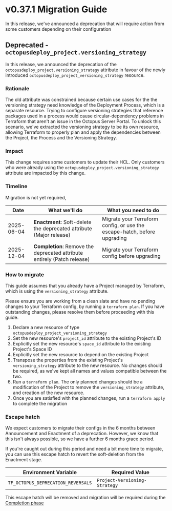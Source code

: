 # v0.37.1 Migration Guide
In this release, we've announced a deprecation that will require action from some customers depending on their configuration

## Deprecated - `octopusdeploy_project.versioning_strategy`
In this release, we announced the deprecation of the `octopusdeploy_project.versioning_strategy` attribute in favour of the newly introduced `octopusdeploy_project_versioning_strategy` resource.

### Rationale
The old attribute was constrained because certain use cases for the the versioning strategy need knowledge of the Deployment Process, which is a separate resource. Trying to configure versioning strategies that reference packages used in a process would cause circular-dependency problems in Terraform that aren't an issue in the Octopus Server Portal. To unlock this scenario, we've extracted the versioning strategy to be its own resource, allowing Terraform to properly plan and apply the dependencies between the Project, the Process and the Versioning Strategy.

### Impact
This change requires some customers to update their HCL. 
Only customers who were already using the `octopusdeploy_project.versioning_strategy` attribute are impacted by this change.

### Timeline
Migration is not yet required, 

| Date       | What we'll do                                                            | What you need to do                                                      |
|------------|--------------------------------------------------------------------------|--------------------------------------------------------------------------|
| 2025-06-04 | **Enactment**: Soft-delete the deprecated attribute (Major release)      | Migrate your Terraform config, or use the escape-hatch, before upgrading |
| 2025-12-04 | **Completion**: Remove the deprecated attribute entirely (Patch release) | Migrate your Terraform config before upgrading                           |

### How to migrate
This guide assumes that you already have a Project managed by Terraform, which is using the `versioning_strategy` attribute.

Please ensure you are working from a clean slate and have no pending changes to your Terraform config, by running a `terraform plan`. If you have outstanding changes, please resolve them before proceeding with this guide.

1. Declare a new resource of type `octopusdeploy_project_versioning_strategy`
1. Set the new resource's `project_id` attribute to the existing Project's ID
1. Explicitly set the new resource's `space_id` attribute to the existing Project's Space ID
1. Explicitly set the new resource to depend on the existing Project
1. Transpose the properties from the existing Project's `versioning_strategy` attribute to the new resource. No changes should be required, as we've kept all names and values compatible between the two.
1. Run a `terraform plan`. The only planned changes should be a modification of the Project to remove the `versioning_strategy` attribute, and creation of the new resource.
1. Once you are satisfied with the planned changes, run a `terraform apply` to complete the migration

### Escape hatch

We expect customers to migrate their configs in the 6 months between Announcement and Enactment of a deprecation. However, we know that this isn't always possible, so we have a further 6 months grace period.

If you're caught out during this period and need a bit more time to migrate, you can use this escape hatch to revert the soft-deletion from the Enactment stage.

| Environment Variable | Required Value |
| - | - |
| `TF_OCTOPUS_DEPRECATION_REVERSALS` | `Project-Versioning-Strategy` |

This escape hatch will be removed and migration will be required during the [Completion phase](#Timeline)
